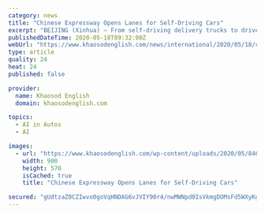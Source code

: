 ```yaml
---
category: news
title: "Chinese Expressway Opens Lanes for Self-Driving Cars"
excerpt: "BEIJING (Xinhua) — From self-driving delivery trucks to driverless vans disinfecting roads, the COVID-19 outbreak has put driverless vehicles in the spotlight."
publishedDateTime: 2020-05-18T09:32:00Z
webUrl: "https://www.khaosodenglish.com/news/international/2020/05/18/chinese-expressway-opens-lanes-for-self-driving-cars/"
type: article
quality: 24
heat: 24
published: false

provider:
  name: Khaosod English
  domain: khaosodenglish.com

topics:
  - AI in Autos
  - AI

images:
  - url: "https://www.khaosodenglish.com/wp-content/uploads/2020/05/84629384_2387280438229411_7557060352484048896_o-1.jpg"
    width: 900
    height: 570
    isCached: true
    title: "Chinese Expressway Opens Lanes for Self-Driving Cars"

secured: "gUdtzaZ0CZIwvo0goVqHNDAG6vJVIY90r4/nwMWNpd0IsVkmgDOMsFd5WXyKgHrzATTP9+SrRiDl8hEmsj8veyY/KbD7k9c3PuUF4GdIzideSbqtvLMMh26ChTl2xUMpgB/427R76018uVtOrblil1TAZMUB8Eg1fI4C6aJkCo8FFpqCRTTo9GcFeVE7C8qKzad1SksCOlwnrOAIQyXpw5MFZEhWOVOJu230asjlRY8RlyV+ZTr/vYZVlDfgAQ4wjzMoj73zXKRHFN/glqhwcvP5lBGh2Iqf/QM70OJcjYi5EU6NK4X3mrZG+EW4oJTswgMY67GwdlXowlR+9mcC198fK/qFVadUc4zoFxcp0qQFS/kXsMWr8CY7AU/dJIzh6viVG6gbIwXE+aj0eyosEGgpojdurYrBf03hKbVcmtSa7F4bd5thDiKxo/7DBrVF/jsx1l7fRceZ6bknMCSEsVpfQaANtybPs7vdk/IkCtI=;tJOVqI6gpWXbdbFXXz+kfQ=="
---
```


